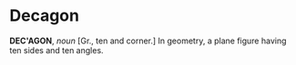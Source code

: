 # Decagon

**DEC'AGON**, _noun_ \[Gr., ten and corner.\] In geometry, a plane figure having ten sides and ten angles.